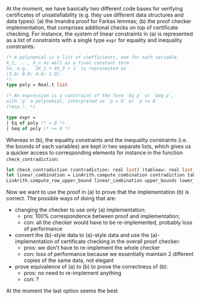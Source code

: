 At the moment, we have basically two different code bases for verifying certificates of unsatisfiability  (e.g. they use different data structures and data types): (a) the Imandra proof for Farkas lemmas; (b) the proof checker implementation, that comprises additional checks on top of certificate checking.
For instance, the system of linear constraints in (a) is represented as a list of constraints with a single type `expr` for equality and inequality constraints: 
```ocaml
(* A polynomial is a list of coefficients, one for each variable
X_1, ..., X_n as well as a final constant term.
So, e.g., `3X_1 + 4X_3 + 1` is represented as
[3.0; 0.0; 4.0; 1.0].
*)
type poly = Real.t list

(* An expression is a constraint of the form `Eq p` or `Geq p`,
with `p` a polynomial, interpreted as `p = 0` or `p >= 0`
(resp.). *)

type expr =
| Eq of poly (* = 0 *)
| Geq of poly (* >= 0 *)
```

Whereas in (b), the equality constraints and the inequality constraints (i.e. the bounds of each variables) are kept in two separate lists, which gives us a quicker access to corresponding elements for instance in the function `check_contradiction`:

```ocaml
let check_contradiction (contradiction: real list) (tableau: real list list) (upper_bounds: real list) (lower_bounds: real list): bool =
let linear_combination = LinArith.compute_combination contradiction tableau in
LinArith.compute_row_upper_bound linear_combination upper_bounds lower_bounds <. 0.
```


Now we want to use the proof in (a) to prove that the implementation (b) is correct. The possible ways of doing that are:
* changing the checker to use only (a) implementation: 
	* pro: 100% correspondence between proof and implementation; 
	* con: all the checker would have to be re-implemented, probably loss of performance
* convert the (b)-style data to (a)-style data and use the (a)-implementation of certificate checking in the overall proof checker: 
	* pros: we don't have to re-implement the whole checker
	* con: loss of performance because we essentially maintain 2 different copies of the same data, not elegant
* prove equivalence of (a) to (b) to prove the correctness of (b): 
	* pros: no need to re-implement anything
	* con: ?

At the moment the last option seems the best